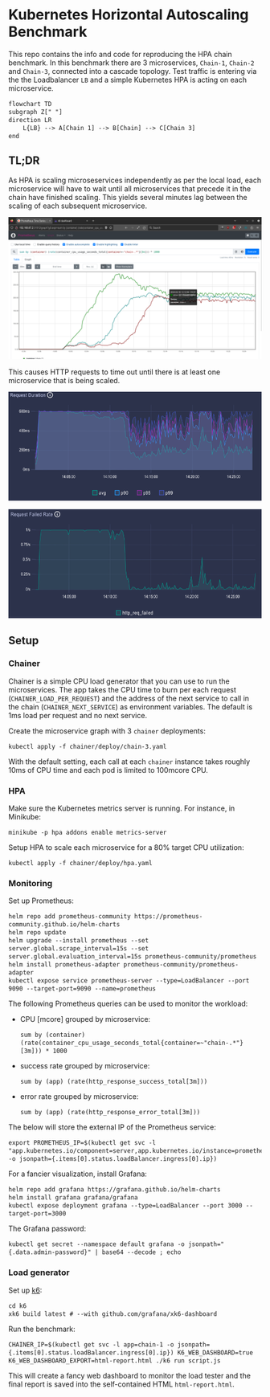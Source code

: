 # Kubernetes Horizontal Autoscaling Benchmark

This repo contains the info and code for reproducing the HPA chain benchmark. In this benchmark
there are 3 microservices, `Chain-1`, `Chain-2` and `Chain-3`, connected into a cascade
topology. Test traffic is entering via the the Loadbalancer `LB` and a simple Kubernetes HPA is
acting on each microservice.

``` mermaid
flowchart TD
subgraph Z[" "]
direction LR
    L{LB} --> A[Chain 1] --> B[Chain] --> C[Chain 3]
end
```

## TL;DR 

As HPA is scaling microseservices independently as per the local load, each microservice will have
to wait until all microservices that precede it in the chain have finished scaling. This yields
several minutes lag between the scaling of each subsequent microservice.

![CPU consumption in time (green: Chain 1, blue: Chain 2, red: Chain 3)](res/cpu_chain_3.png)

This causes HTTP requests to time out until there is at least one microservice that is being scaled.

![Response time](res/response_time.png)

![HTTP failure rate](res/request_fail_rate.png)

## Setup 

### Chainer

Chainer is a simple CPU load generator that you can use to run the microservices. The app takes the
CPU time to burn per each request (`CHAINER_LOAD_PER_REQUEST`) and the address of the next service
to call in the chain (`CHAINER_NEXT_SERVICE`) as environment variables. The default is 1ms load per
request and no next service.

Create the microservice graph with 3 `chainer` deployments:

``` console
kubectl apply -f chainer/deploy/chain-3.yaml
```

With the default setting, each call at each `chainer` instance takes roughly 10ms of CPU time and each pod
is limited to 100mcore CPU.

### HPA

Make sure the Kubernetes metrics server is running. For instance, in Minikube:

``` console
minikube -p hpa addons enable metrics-server
```

Setup HPA to scale each microservice for a 80% target CPU utilization:

``` console
kubectl apply -f chainer/deploy/hpa.yaml
```

### Monitoring

Set up Prometheus:

``` console
helm repo add prometheus-community https://prometheus-community.github.io/helm-charts
helm repo update
helm upgrade --install prometheus --set server.global.scrape_interval=15s --set server.global.evaluation_interval=15s prometheus-community/prometheus 
helm install prometheus-adapter prometheus-community/prometheus-adapter
kubectl expose service prometheus-server --type=LoadBalancer --port 9090 --target-port=9090 --name=prometheus
```

The following Prometheus queries can be used to monitor the workload:
- CPU [mcore] grouped by microservice:
  ```
  sum by (container) (rate(container_cpu_usage_seconds_total{container=~"chain-.*"}[3m])) * 1000
  ```
- success rate grouped by microservice:
  ```
  sum by (app) (rate(http_response_success_total[3m]))
  ```
- error rate grouped by microservice:
  ```
  sum by (app) (rate(http_response_error_total[3m]))
  ```

The below will store the external IP of the Prometheus service:

``` console
export PROMETHEUS_IP=$(kubectl get svc -l "app.kubernetes.io/component=server,app.kubernetes.io/instance=prometheus,app.kubernetes.io/name=prometheus" -o jsonpath={.items[0].status.loadBalancer.ingress[0].ip})
```

For a fancier visualization, install Grafana:

``` console
helm repo add grafana https://grafana.github.io/helm-charts
helm install grafana grafana/grafana
kubectl expose deployment grafana --type=LoadBalancer --port 3000 --target-port=3000
```

The Grafana password:

``` console
kubectl get secret --namespace default grafana -o jsonpath="{.data.admin-password}" | base64 --decode ; echo
```

### Load generator

Set up [k6](https://k6.io):

``` console
cd k6
xk6 build latest # --with github.com/grafana/xk6-dashboard
```

Run the benchmark:

``` console
CHAINER_IP=$(kubectl get svc -l app=chain-1 -o jsonpath={.items[0].status.loadBalancer.ingress[0].ip}) K6_WEB_DASHBOARD=true K6_WEB_DASHBOARD_EXPORT=html-report.html ./k6 run script.js
```

This will create a fancy web dashboard to monitor the load tester and the final report is saved
into the self-contained HTML `html-report.html`.
